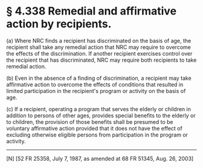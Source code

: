 # § 4.338   Remedial and affirmative action by recipients.

(a) Where NRC finds a recipient has discriminated on the basis of age, the recipient shall take any remedial action that NRC may require to overcome the effects of the discrimination. If another recipient exercises control over the recipient that has discriminated, NRC may require both recipients to take remedial action.


(b) Even in the absence of a finding of discrimination, a recipient may take affirmative action to overcome the effects of conditions that resulted in limited participation in the recipient's program or activity on the basis of age.


(c) If a recipient, operating a program that serves the elderly or children in addition to persons of other ages, provides special benefits to the elderly or to children, the provision of those benefits shall be presumed to be voluntary affirmative action provided that it does not have the effect of excluding otherwise eligible persons from participation in the program or activity.



---

[N] [52 FR 25358, July 7, 1987, as amended at 68 FR 51345, Aug. 26, 2003]




